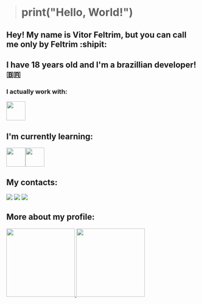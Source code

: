 ># print("Hello, World!")

## Hey! My name is Vitor Feltrim, but you can call me only by Feltrim :shipit:

## I have 18 years old and I'm a brazillian developer! :brazil:

### I actually work with:

<img src="https://cdn.jsdelivr.net/gh/devicons/devicon/icons/python/python-original-wordmark.svg" width="50" height="50"/>

## I'm currently learning:

<img src="https://cdn.jsdelivr.net/gh/devicons/devicon/icons/mysql/mysql-original-wordmark.svg" widht="50" height="50"/><img src="https://cdn.jsdelivr.net/gh/devicons/devicon/icons/java/java-original-wordmark.svg" widht="50" height="50"/>
          
## My contacts:

<div>
<a href="https://www.instagram.com/vfeltrim_/" target="_blank"><img src="https://img.shields.io/badge/-Instagram-%23E4405F?style=for-the-badge&logo=instagram&logoColor=white" target="_blank"></a>
<a href = "mailto:vitorfeltrim13542@gmail.com"><img src="https://img.shields.io/badge/Gmail-D14836?style=for-the-badge&logo=gmail&logoColor=white" target="_blank"></a>
<a href="https://www.linkedin.com/in/vfeltrim" target="_blank"><img src="https://img.shields.io/badge/-LinkedIn-%230077B5?style=for-the-badge&logo=linkedin&logoColor=white" target="_blank"></a>   
</div>

## More about my profile:

<div>
<a href="https://github.com/seu-usuário-aqui">
<img height="180em" src="https://github-readme-stats.vercel.app/api?username=feltrim&show_icons=true&theme=dracula&include_all_commits=true&count_private=true"/>
<img height="180em" src="https://github-readme-stats.vercel.app/api/top-langs/?username=feltrim&layout=compact&langs_count=7&theme=dracula"/>
</div>

